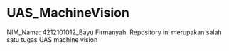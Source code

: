 # UAS_MachineVision
NIM_Nama: 4212101012_Bayu Firmanyah. Repository ini merupakan salah satu tugas UAS machine vision
